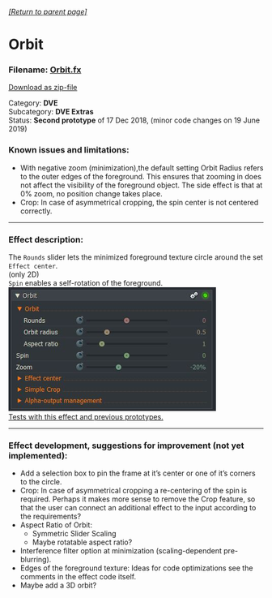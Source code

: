 *[[Return to parent page]](../../../README.md)*  

# Orbit

### Filename: <a href="Orbit.fx" download>Orbit.fx</a> 
[Download as zip-file](Orbit.zip)

Category: **DVE**  
Subcategory: **DVE Extras**  
Status: **Second prototype** of 17 Dec 2018, (minor code changes on 19 June 2019)  

### Known issues and limitations:
- With negative zoom (minimization),the default setting Orbit Radius refers to the outer edges of the foreground. 
  This ensures that zooming in does not affect the visibility of the foreground object. 
  The side effect is that at 0% zoom, no position change takes place.  
- Crop: In case of asymmetrical cropping, the spin center is not centered correctly.  


--------------------------------------------------------------------------

### Effect description:
The `Rounds` slider lets the minimized foreground texture circle around the set `Effect center`.  
(only 2D)  
`Spin` enables a self-rotation of the foreground.  
![](IMG/img1.jpg)  
<a href="https://www.lwks.com/index.php?option=com_kunena&func=view&catid=6&id=190102&limit=15&limitstart=15&Itemid=81#190202"  target="blank">Tests with this effect and previous prototypes.</a>  

------------------------------------------------------------------------

### Effect development, suggestions for improvement (not yet implemented):
- Add a selection box to pin the frame at it’s center or one of it’s corners to the circle.
- Crop: In case of asymmetrical cropping a re-centering of the spin is required. 
        Perhaps it makes more sense to remove the Crop feature, 
        so that the user can connect an additional effect to the input according to the requirements?
- Aspect Ratio of Orbit: 
  - Symmetric Slider Scaling  
  - Maybe rotatable aspect ratio?  
- Interference filter option at minimization (scaling-dependent pre-blurring).  
- Edges of the foreground texture: Ideas for code optimizations see the comments in the effect code itself.  
- Maybe add a 3D orbit?  

